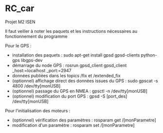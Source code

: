 # RC_car
Projet M2 ISEN

Il faut veiller à noter les paquets et les instructions nécessaires au fonctionnement du programme

Pour le GPS :
- installation des paquets :								sudo apt-get install gpsd gpsd-clients python-gps libgps-dev
- démarrage du node GPS :									rosrun gpsd_client gpsd_client _host:=localhost _port:=2947
- données publiées dans les topics /fix et /extended_fix
- (optionnel) affichage direct des données issues du GPS :	sudo gpscat -s 4800 /dev/tty[monUSB]
- (optionnel) passage du GPS en NMEA : 						gpsctl -n /dev/tty[monUSB]
- (optionnel) modification du port GPS : 					gpsd -S [port_des] /dev/tty[monUSB]

Pour l'initialisation des moteurs :
- (optionnel) vérification des paramètres : rosparam get /[monParametre]
- modification d'un paramètre : rosparam set /[monParametre]